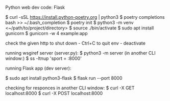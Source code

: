 Python web dev code: Flask

$ curl -sSL https://install.python-poetry.org | python3
$ poetry completions bash >> ~/.bash_completion
$ poetry init
$ python3 -m venv <~/path/to/project/directory>
$ source ./bin/activate
$ sudo apt install gunicorn
$ gunicorn -w 4 example:app

check the given http
to shut down - Ctrl+C
to quit env - deactivate

running wsgiref server (server.py):
$ python3 -m server
(in another CLI window:) $ ss -ltnup 'sport = :8000'


running Flask app (dev server):

$ sudo apt install python3-flask
$ flask run --port 8000

checking for responces in another CLI window:
$ curl -X GET localhost:8000
$ curl -X POST localhost:8000
